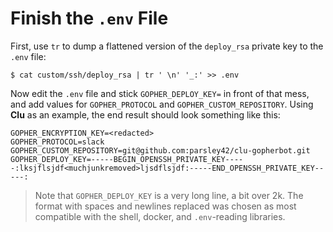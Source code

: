 # Finish the `.env` File

First, use `tr` to dump a flattened version of the `deploy_rsa` private key to the `.env` file:
```
$ cat custom/ssh/deploy_rsa | tr ' \n' '_:' >> .env
```

Now edit the `.env` file and stick `GOPHER_DEPLOY_KEY=` in front of that mess, and add values for `GOPHER_PROTOCOL` and `GOPHER_CUSTOM_REPOSITORY`. Using **Clu** as an example, the end result should look something like this:
```
GOPHER_ENCRYPTION_KEY=<redacted>
GOPHER_PROTOCOL=slack
GOPHER_CUSTOM_REPOSITORY=git@github.com:parsley42/clu-gopherbot.git
GOPHER_DEPLOY_KEY=-----BEGIN_OPENSSH_PRIVATE_KEY-----:lksjflsjdf<muchjunkremoved>ljsdflsjdf:-----END_OPENSSH_PRIVATE_KEY-----:
```

> Note that `GOPHER_DEPLOY_KEY` is a very long line, a bit over 2k. The format with spaces and newlines replaced was chosen as most compatible with the shell, docker, and `.env`-reading libraries.
